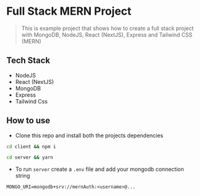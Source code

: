 # Full Stack MERN Project

> This is example project that shows how to create a full stack project with MongoDB, NodeJS, React (NextJS), Express and Tailwind CSS (MERN)

## Tech Stack

- NodeJS
- React (NextJS)
- MongoDB
- Express
- Tailwind Css

## How to use

- Clone this repo and install both the projects dependencies

```bash
cd client && npm i
```

```bash
cd server && yarn
```

- To run `server` create a `.env` file and add your mongodb connection string

```
MONGO_URI=mongodb+srv://mernAuth:<username>@...
```

